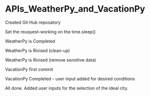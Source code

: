 # APIs_WeatherPy_and_VacationPy

Created Git Hub reposatory

Set the reuquest-working on the time.sleep()

WeatherPy is Completed

WeatherPy is Rivised (clean-up)

WeatherPy is Rivised (remove sensitive data)

VacationPy first commit

VacationPy Completed - user input added for desired conditions

All done. Added user inputs for the selection of the ideal city.
